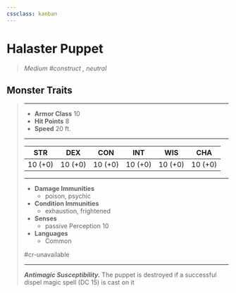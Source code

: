 ```yaml
---
cssclass: kanban
---
```


# Halaster Puppet
>*Medium #construct , neutral*
## Monster Traits
>___
>- **Armor Class** 10
>- **Hit Points** 8
>- **Speed** 20 ft.
>___
>|STR|DEX|CON|INT|WIS|CHA|
>|:---:|:---:|:---:|:---:|:---:|:---:|
>|10 (+0)|10 (+0)|10 (+0)|10 (+0)|10 (+0)|10 (+0)|
>___
>- **Damage Immunities**
>	 - poison, psychic
>- **Condition Immunities**
>	 - exhaustion, frightened
>- **Senses**
>	 - passive Perception 10
>- **Languages**
>	 - Common
>
> #cr-unavailable
>___
>***Antimagic Susceptibility.*** The puppet is destroyed if a successful dispel magic spell (DC 15) is cast on it